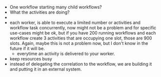 - One workflow starting many child workflows?
- What the activities are doing?
- 
- each worker, is able to execute a limited number or activities and workflow task concurrently,
now might not be a problem and for specific use-cases might be ok, but if you have 200 running workflows
and each workflow create 3 activities that are occupying one slot, those are 900 slots. Again, 
maybe this is not a problem now, but I don't know in the future if it will be.
  - everytime an activity is delivered to your worker. 
- keep resources busy
- instead of delegating the correlation to the workflow, 
we are building it and putting it in an external system.